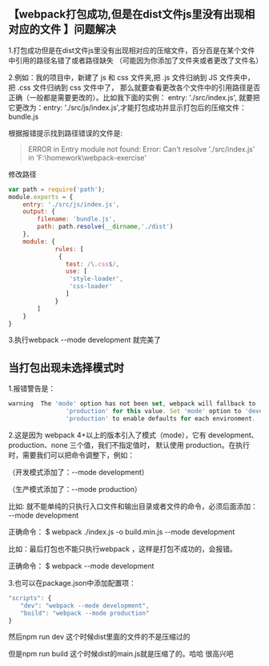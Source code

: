 ## 【webpack打包成功,但是在dist文件js里没有出现相对应的文件 】问题解决

1.打包成功但是在dist文件js里没有出现相对应的压缩文件，百分百是在某个文件中引用的路径名错了或者路径缺失
（可能因为你添加了文件夹或者更改了文件名）

2.例如：我的项目中，新建了 js 和 css 文件夹,把 .js 文件归纳到 JS 文件夹中，把 .css 文件归纳到 css 文件中了，
那么就要查看更改各个文件中的引用路径是否正确（一般都是需要更改的）。比如我下面的实例： entry: './src/index.js', 
就要把它更改为：entry: './src/js/index.js',才能打包成功并显示打包后的压缩文件：bundle.js

根据报错提示找到路径错误的文件是:

> ERROR in Entry module not found: Error: Can't resolve './src/index.js' in 'F:\homework\webpack-exercise'

修改路径
```js
var path = require('path');
module.exports = {
    entry: './src/js/index.js',
    output: { 
        filename: 'bundle.js', 
        path: path.resolve(__dirname,'./dist')
    },
    module: {
             rules: [
              {
                test: /\.css$/,
                use: [
                 'style-loader',
                 'css-loader'
                ]
             }
        ]
    }
}

```
3.执行webpack --mode development   就完美了


## 当打包出现未选择模式时

1.报错警告是：
```js
warning  The 'mode' option has not been set, webpack will fallback to
                'production' for this value. Set 'mode' option to 'development' or
                'production' to enable defaults for each environment.

```

2.这是因为 webpack 4+以上的版本引入了模式（mode），它有 development、production、none 三个值，我们不指定值时，
默认使用 production。在执行时，需要我们可以把命令调整下，例如：

（开发模式添加了：--mode development）

（生产模式添加了：--mode production）

比如: 就不能单纯的只执行入口文件和输出目录或者文件的命令，必须后面添加： --mode development

正确命令： $ webpack ./index.js -o build.min.js --mode development

比如：最后打包也不能只执行webpack ，这样是打包不成功的，会报错。

正确命令： $ webpack --mode development

3.也可以在package.json中添加配置项：
```js
"scripts": {
　　"dev": "webpack --mode development",
　　"build": "webpack --mode production"
}
```
然后npm run dev  这个时候dist里面的文件的不是压缩过的

但是npm run build 这个时候dist的main.js就是压缩了的。哈哈  很高兴吧







